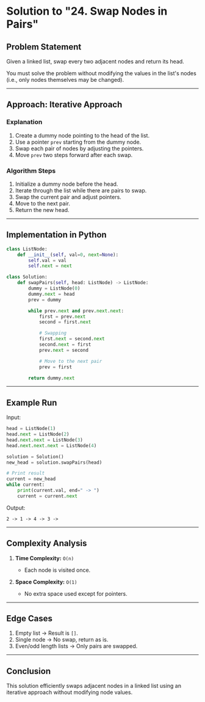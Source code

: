# Solution to "24. Swap Nodes in Pairs"

## Problem Statement

Given a linked list, swap every two adjacent nodes and return its head.

You must solve the problem without modifying the values in the list's nodes (i.e., only nodes themselves may be changed).

---

## Approach: Iterative Approach

### Explanation

1. Create a dummy node pointing to the head of the list.
2. Use a pointer `prev` starting from the dummy node.
3. Swap each pair of nodes by adjusting the pointers.
4. Move `prev` two steps forward after each swap.

### Algorithm Steps

1. Initialize a dummy node before the head.
2. Iterate through the list while there are pairs to swap.
3. Swap the current pair and adjust pointers.
4. Move to the next pair.
5. Return the new head.

---

## Implementation in Python

```python
class ListNode:
    def __init__(self, val=0, next=None):
        self.val = val
        self.next = next

class Solution:
    def swapPairs(self, head: ListNode) -> ListNode:
        dummy = ListNode(0)
        dummy.next = head
        prev = dummy

        while prev.next and prev.next.next:
            first = prev.next
            second = first.next

            # Swapping
            first.next = second.next
            second.next = first
            prev.next = second

            # Move to the next pair
            prev = first

        return dummy.next
```

---

## Example Run

Input:

```python
head = ListNode(1)
head.next = ListNode(2)
head.next.next = ListNode(3)
head.next.next.next = ListNode(4)

solution = Solution()
new_head = solution.swapPairs(head)

# Print result
current = new_head
while current:
    print(current.val, end=" -> ")
    current = current.next
```

Output:

```
2 -> 1 -> 4 -> 3 -> 
```

---

## Complexity Analysis

1. **Time Complexity:** `O(n)`
    
    - Each node is visited once.
2. **Space Complexity:** `O(1)`
    
    - No extra space used except for pointers.

---

## Edge Cases

1. Empty list → Result is `[]`.
2. Single node → No swap, return as is.
3. Even/odd length lists → Only pairs are swapped.

---

## Conclusion

This solution efficiently swaps adjacent nodes in a linked list using an iterative approach without modifying node values.